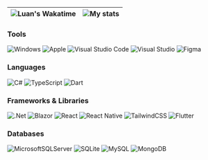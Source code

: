 | ![Luan's Wakatime](https://github-readme-stats.vercel.app/api/wakatime?username=lnngn&hide_progress=true&hide_border=true&theme=transparent&langs_count=4&hide=Lua,JSON) | ![My stats](https://github-readme-stats.vercel.app/api?username=lnngn&theme=transparent&hide_border=true) |
| :---: | :---: | 

### Tools
 ![Windows](https://img.shields.io/badge/Windows-0078D6?style=for-the-badge&color=003153) ![Apple](https://img.shields.io/badge/Apple-%23000000.svg?style=for-the-badge&color=003153) ![Visual Studio Code](https://img.shields.io/badge/Visual%20Studio%20Code-0078d7.svg?style=for-the-badge&color=003153) ![Visual Studio](https://img.shields.io/badge/Visual%20Studio-5C2D91.svg?style=for-the-badge&color=003153) ![Figma](https://img.shields.io/badge/figma-%23F24E1E.svg?style=for-the-badge&color=003153)
### Languages
![C#](https://img.shields.io/badge/c%23-%23239120.svg?style=for-the-badge&color=003153) ![TypeScript](https://img.shields.io/badge/typescript-%23007ACC.svg?style=for-the-badge&color=003153) ![Dart](https://img.shields.io/badge/dart-%230175C2.svg?style=for-the-badge&color=003153)
### Frameworks & Libraries
![.Net](https://img.shields.io/badge/.NET-5C2D91?style=for-the-badge&color=003153) ![Blazor](https://img.shields.io/badge/blazor-%235C2D91.svg?style=for-the-badge&color=003153) ![React](https://img.shields.io/badge/react-%2320232a.svg?style=for-the-badge&color=003153) ![React Native](https://img.shields.io/badge/react_native-%2320232a.svg?style=for-the-badge&color=003153) ![TailwindCSS](https://img.shields.io/badge/tailwindcss-%2338B2AC.svg?style=for-the-badge&color=003153) ![Flutter](https://img.shields.io/badge/Flutter-%2302569B.svg?style=for-the-badge&color=003153)
### Databases
![MicrosoftSQLServer](https://img.shields.io/badge/Microsoft%20SQL%20Server-CC2927?style=for-the-badge&color=003153) ![SQLite](https://img.shields.io/badge/sqlite-%2307405e.svg?style=for-the-badge&color=003153) ![MySQL](https://img.shields.io/badge/mysql-%2300f.svg?style=for-the-badge&color=003153) ![MongoDB](https://img.shields.io/badge/MongoDB-%234ea94b.svg?style=for-the-badge&color=003153) 



